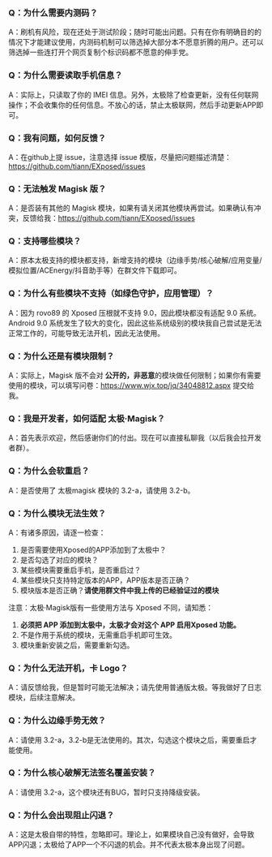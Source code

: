 ### Q：为什么需要内测码？
A：刷机有风险，现在还处于测试阶段；随时可能出问题。只有在你有明确目的的情况下才能建议使用，内测码机制可以筛选掉大部分本不愿意折腾的用户。还可以筛选掉一些连打开个网页复制个标识码都不愿意的伸手党。

### Q：为什么需要读取手机信息？
A：实际上，只读取了你的 IMEI 信息。另外，太极除了检查更新，没有任何联网操作；不会收集你的任何信息。不放心的话，禁止太极联网，然后手动更新APP即可。

### Q：我有问题，如何反馈？
A：在github上提 issue，注意选择 issue 模版，尽量把问题描述清楚：https://github.com/tiann/EXposed/issues

### Q：无法触发 Magisk 版？
A：是否装有其他的 Magisk 模块，如果有请关闭其他模块再尝试。如果确认有冲突，反馈给我：https://github.com/tiann/EXposed/issues

### Q：支持哪些模块？
A：原本太极支持的模块都支持，新增支持的模块（边缘手势/核心破解/应用变量/模拟位置/ACEnergy/抖音助手等）在群文件下载即可。

### Q：为什么有些模块不支持（如绿色守护，应用管理）？
A：因为 rovo89 的 Xposed 压根就不支持 9.0，因此模块都没有适配 9.0 系统。Android 9.0 系统发生了较大的变化，因此这些系统级别的模块我自己尝试是无法正常工作的，可能导致无法开机，因此无法使用。

### Q：为什么还是有模块限制？
A：实际上，Magisk 版不会对 **公开的，非恶意**的模块做任何限制；如果你有需要使用的模块，可以填写问卷：https://www.wjx.top/jq/34048812.aspx 提交给我。

### Q：我是开发者，如何适配 太极·Magisk？
A：首先表示欢迎，然后感谢你们的付出。现在可以直接私聊我（以后我会拉开发者群）。

### Q：为什么会软重启？
A：是否使用了 太极magisk 模块的 3.2-a，请使用  3.2-b。

### Q：为什么模块无法生效？

A：有诸多原因，请逐一检查：

1. 是否需要使用Xposed的APP添加到了太极中？
2. 是否勾选了对应的模块？
3. 某些模块需要重启手机，是否重启过？
4. 某些模块只支持特定版本的APP，APP版本是否正确？
5. 模块版本是否正确？**请使用群文件中我上传的已经验证过的模块**

注意：太极·Magisk版有一些使用方法与 Xposed 不同，请知悉：

1. **必须把 APP 添加到太极中，太极才会对这个 APP 启用Xposed 功能。**
2. 不是作用于系统的模块，无需重启手机即可生效。
3. 模块重新安装之后，需要重新勾选。

### Q：为什么无法开机，卡 Logo？
A：请反馈给我，但是暂时可能无法解决；请先使用普通版太极。等我做好了日志模块，后续注意解决。

### Q：为什么边缘手势无效？
A：请使用 3.2-a，3.2-b是无法使用的。其次，勾选这个模块之后，需要重启才能使用。

### Q：为什么核心破解无法签名覆盖安装？
A：请使用 3.2-a，这个模块还有BUG，暂时只支持降级安装。

### Q：为什么会出现阻止闪退？
A：这是太极自带的特性，忽略即可。理论上，如果模块自己没有做好，会导致APP闪退；太极给了APP一个不闪退的机会。并不代表太极本身出现了问题。
